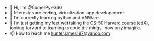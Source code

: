 - 👋 Hi, I’m @GomerPyle360
- 👀 Interestes are coding, virtualization, app developement.
- 🌱 I’m currently learning python and VMWare.
- 💞️ I’m just getting my feet wet taking the CS-50 Harvard course (edX), looking forward to learning to code the things I now only imagine.
- 📫 How to reach me hunter.james197@yahoo.com

<!---
GomerPyle360/GomerPyle360 is a ✨ special ✨ repository because its `README.md` (this file) appears on your GitHub profile.
You can click the Preview link to take a look at your changes.
--->
